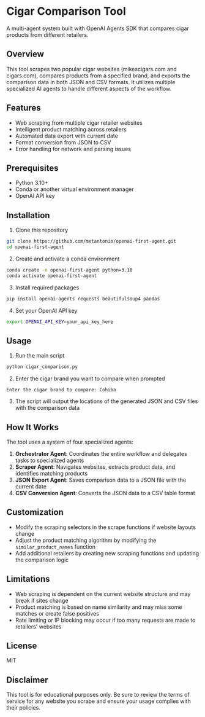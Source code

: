 # Cigar Comparison Tool

A multi-agent system built with OpenAI Agents SDK that compares cigar products from different retailers.

## Overview

This tool scrapes two popular cigar websites (mikescigars.com and cigars.com), compares products from a specified brand, and exports the comparison data in both JSON and CSV formats. It utilizes multiple specialized AI agents to handle different aspects of the workflow.

## Features

- Web scraping from multiple cigar retailer websites
- Intelligent product matching across retailers
- Automated data export with current date
- Format conversion from JSON to CSV
- Error handling for network and parsing issues

## Prerequisites

- Python 3.10+
- Conda or another virtual environment manager
- OpenAI API key

## Installation

1. Clone this repository
```bash
git clone https://github.com/metantonio/openai-first-agent.git
cd openai-first-agent
```

2. Create and activate a conda environment
```bash
conda create -n openai-first-agent python=3.10
conda activate openai-first-agent
```

3. Install required packages
```bash
pip install openai-agents requests beautifulsoup4 pandas
```

4. Set your OpenAI API key
```bash
export OPENAI_API_KEY=your_api_key_here
```

## Usage

1. Run the main script
```bash
python cigar_comparison.py
```

2. Enter the cigar brand you want to compare when prompted
```
Enter the cigar brand to compare: Cohiba
```

3. The script will output the locations of the generated JSON and CSV files with the comparison data

## How It Works

The tool uses a system of four specialized agents:

1. **Orchestrator Agent**: Coordinates the entire workflow and delegates tasks to specialized agents
2. **Scraper Agent**: Navigates websites, extracts product data, and identifies matching products
3. **JSON Export Agent**: Saves comparison data to a JSON file with the current date
4. **CSV Conversion Agent**: Converts the JSON data to a CSV table format

## Customization

- Modify the scraping selectors in the scrape functions if website layouts change
- Adjust the product matching algorithm by modifying the `similar_product_names` function
- Add additional retailers by creating new scraping functions and updating the comparison logic

## Limitations

- Web scraping is dependent on the current website structure and may break if sites change
- Product matching is based on name similarity and may miss some matches or create false positives
- Rate limiting or IP blocking may occur if too many requests are made to retailers' websites

## License

MIT

## Disclaimer

This tool is for educational purposes only. Be sure to review the terms of service for any website you scrape and ensure your usage complies with their policies.